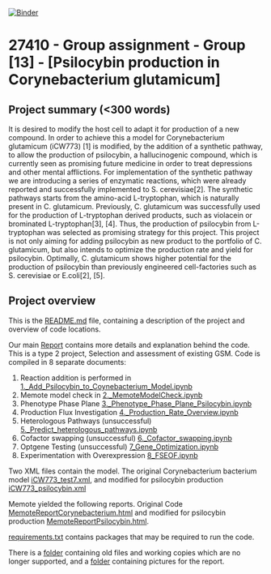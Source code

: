 [![Binder](https://mybinder.org/badge_logo.svg)](https://mybinder.org/v2/gh/27410/[PUT-YOUR-REPOSITORY-HERE]/main)

# 27410 - Group assignment - Group [13] - [Psilocybin production in Corynebacterium glutamicum]

## Project summary (<300 words)
It is desired to modify the host cell to adapt it for production of a new compound. In order to achieve this a model for Corynebacterium glutamicum (iCW773) [1] is modified, by the addition of a synthetic pathway, to allow the production of psilocybin, a hallucinogenic compound, which is currently seen as promising future medicine in order to treat depressions and other mental afflictions. For implementation of the synthetic pathway we are introducing a series of enzymatic reactions, which were already reported and successfully implemented to S. cerevisiae[2]. The synthetic pathways starts from the amino-acid L-tryptophan, which is naturally present in C. glutamicum. Previously, C. glutamicum was successfully used for the production of L-tryptophan derived products, such as violacein or brominated L-tryptophan[3], [4]. Thus, the production of psilocybin from L-tryptophan was selected as promising strategy for this project. This project is not only aiming for adding psilocybin as new product to the portfolio of C. glutamicum, but also intends to optimize the production rate and yield for psilocybin. Optimally, C. glutamicum shows higher potential for the production of psilocybin than previously engineered cell-factories such as S. cerevisiae or E.coli[2], [5].

## Project overview
This is the [README.md](README.md) file, containing a description of the project and overview of code locations.

Our main [Report](Report.ipynb) contains more details and explanation behind the code.   
This is a type 2 project, Selection and assessment of existing GSM. Code is compiled in 8 separate documents:  
1. Reaction addition is performed in [1._Add_Psilocybin_to_Coynebacterium_Model.ipynb](1._Add_Psilocybin_to_Coynebacterium_Model.ipynb)   
2. Memote model check in [2._MemoteModelCheck.ipynb](2._MemoteModelCheck.ipynb)   
3. Phenotype Phase Plane [3._Phenotype_Phase_Plane_Psilocybin.ipynb](3._Phenotype_Phase_Plane_Psilocybin.ipynb)  
4. Production Flux Investigation [4._Production_Rate_Overview.ipynb](4._Production_Rate_Overview.ipynb)   
5. Heterologous Pathways (unsuccessful) [5._Predict_heterologous_pathways.ipynb](5._Predict_heterologous_pathways.ipynb)  
6. Cofactor swapping (unsuccessful) [6._Cofactor_swapping.ipynb](6._Cofactor_swapping.ipynb)  
7. Optgene Testing (unsuccessful) [7_Gene_Optimization.ipynb](7_Gene_Optimization.ipynb)  
8. Experimentation with Overexpression [8_FSEOF.ipynb](8_FSEOF.ipynb)  
  

Two XML files contain the model. The original Corynebacterium bacterium model [iCW773_test7.xml](iCW773_test7.xml), and modified for psilocybin production [iCW773_psilocybin.xml](iCW773_psilocybin.xml)   

Memote yielded the following reports. Original Code [MemoteReportCorynebacterium.html](MemoteReportCorynebacterium.html) and modified for psilocybin production [MemoteReportPsilocybin.html](MemoteReportPsilocybin.html).    

[requirements.txt](requirements.txt) contains packages that may be required to run the code.   


There is a [folder](Old_Files) containing old files and working copies which are no longer supported, and a [folder](Pictures) containing pictures for the report.
